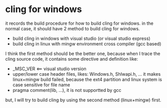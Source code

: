 # cling for windows
it records the build procedure for how to build cling for windows.
in the normal case, it should have 2 method to build cling for windows.
* build cling in windows with visual studio (or visual studio express)
* build cling in linux with mingw environment cross compiler (gcc based)

I think the first method should be the better one, because when I trace the
cling source code, it contains some directive and definition like:
* _MSC_VER <== visual studio version
* upper/lower case header files, likes: Windows.h, Shlwapi.h, ...
  it makes linux+mingw build failed, because the ext4 partition and linux system is case sensitive for file name
* pragma comment(lib, ...),  it is not supportted by gcc

but, I will try to build cling by using the second method (linux+mingw) first.

